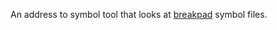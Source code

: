 An address to symbol tool that looks at
[breakpad](https://code.google.com/p/google-breakpad) symbol files.
